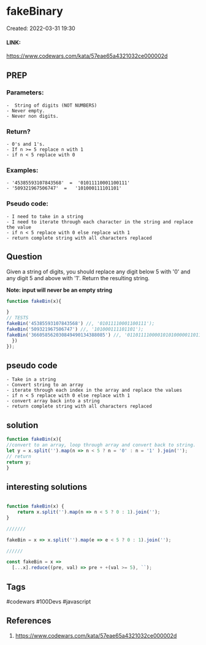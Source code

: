 # fakeBinary
Created: 2022-03-31 19:30

#### LINK:
https://www.codewars.com/kata/57eae65a4321032ce000002d

## PREP
### Parameters:
	-  String of digits (NOT NUMBERS) 
	- Never empty. 
	- Never non digits.

### Return?
	- 0's and 1's. 
	- If n >= 5 replace n with 1
	- if n < 5 replace with 0

### Examples:
	- '45385593107843568'  =  '01011110001100111'
	- '509321967506747'  =   '101000111101101'

### Pseudo code:
	- I need to take in a string
	- I need to iterate through each character in the string and replace the value
	- if n < 5 replace with 0 else replace with 1
	- return complete string with all characters replaced


## Question
Given a string of digits, you should replace any digit below 5 with '0' and any digit 5 and above with '1'. Return the resulting string.

**Note: input will never be an empty string**

```javascript
function fakeBin(x){

}
// TESTS
fakeBin('45385593107843568') //, '01011110001100111');
fakeBin('509321967506747') //, '101000111101101'); 
fakeBin('366058562030849490134388085') //, '011011110000101010000011011');
  })
});
```

## pseudo code
	- Take in a string
	- Convert string to an array
	- iterate through each index in the array and replace the values
	- if n < 5 replace with 0 else replace with 1
	- convert array back into a string
	- return complete string with all characters replaced

## solution
```javascript
function fakeBin(x){
//convert to an array, loop through array and convert back to string.
let y = x.split('').map(n => n < 5 ? n = '0' : n = '1' ).join('');
// return
return y;
}
```

## interesting solutions
```javascript

function fakeBin(x) {
    return x.split('').map(n => n < 5 ? 0 : 1).join('');
}

///////

fakeBin = x => x.split('').map(e => e < 5 ? 0 : 1).join('');

//////

const fakeBin = x =>
  [...x].reduce((pre, val) => pre + +(val >= 5), ``);

```

## Tags
#codewars #100Devs #javascript 

## References
1. https://www.codewars.com/kata/57eae65a4321032ce000002d